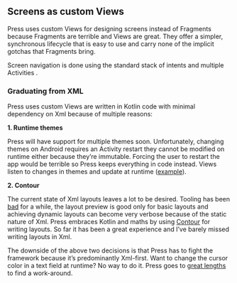 ## Screens as custom Views
Press uses custom Views for designing screens instead of Fragments because Fragments are terrible and Views are great. They offer a simpler, synchronous lifecycle that is easy to use and carry none of the implicit gotchas that Fragments bring.

Screen navigation is done using the standard stack of intents and multiple Activities .

### Graduating from XML
Press uses custom Views are written in Kotlin code with minimal dependency on Xml because of multiple reasons:

**1. Runtime themes**

Press will have support for multiple themes soon. Unfortunately, changing themes on Android requires an Activity restart they cannot be modified on runtime either because they’re immutable. Forcing the user to restart the app would be terrible so Press keeps everything in code instead. Views listen to changes in themes and update at runtime ([example](https://github.com/saket/press/blob/f57ddf62349677c55bf65c7a8665b68331c8876d/androidApp/src/main/java/press/home/NoteRowView.kt#L41:L43)). 

**2. Contour**

The current state of Xml layouts leaves a lot to be desired. Tooling has been [bad](https://twitter.com/RunChristinaRun/status/1159147491738054656) for a while, the layout preview is good only for basic layouts and achieving dynamic layouts can become very verbose because of the static nature of Xml. Press embraces Kotlin and maths by using [Contour](https://github.com/cashapp/contour) for writing layouts. So far it has been a great experience and I’ve barely missed writing layouts in Xml.

The downside of the above two decisions is that Press has to fight the framework because it’s predominantly Xml-first. Want to change the cursor color in a text field at runtime? No way to do it. Press goes to [great lengths](https://github.com/saket/press/blob/trunk/androidApp/src/main/java/press/widgets/ThemeAwareCursorDrawable.kt) to find a work-around.
